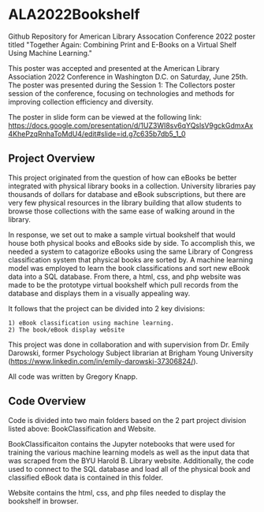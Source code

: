 # ALA2022Bookshelf

Github Repository for American Library Assocation Conference 2022 poster titled "Together Again: Combining Print and E-Books on a Virtual Shelf Using Machine Learning."

This poster was accepted and presented at the American Library Association 2022 Conference in Washington D.C. on Saturday, June 25th. The poster was presented
during the Session 1: The Collectors poster session of the conference, focusing on technologies and methods for improving collection efficiency and diversity.

The poster in slide form can be viewed at the following link: https://docs.google.com/presentation/d/1UZ3WI8sv6qYQslsV9gckGdmxAx4KhePzqRnhaToMdU4/edit#slide=id.g7c635b7db5_1_0

## Project Overview

This project originated from the question of how can eBooks be better integrated with physical library books in a collection. University libraries pay thousands of dollars for database and eBook subscriptions, but there are very few physical resources in the library building that allow students to browse those collections with the same ease of walking around in the library. 

In response, we set out to make a sample virtual bookshelf that would house both physical books and eBooks side by side. To accomplish this, we needed a system to catagorize eBooks using the same Library of Congress classification system that physical books are sorted by. A machine learning model was employed to learn the book classifications and sort new eBook data into a SQL database. From there, a html, css, and php website was made to be the prototype virtual bookshelf which pull records from the database and displays them in a visually appealing way.

It follows that the project can be divided into 2 key divisions:

```
1) eBook classification using machine learning.
2) The book/eBook display website
```

This project was done in collaboration and with supervision from Dr. Emily Darowski, former Psychology Subject librarian at Brigham Young University (https://www.linkedin.com/in/emily-darowski-37306824/). 

All code was written by Gregory Knapp. 

## Code Overview

Code is divided into two main folders based on the 2 part project division listed above: BookClassification and Website. 

BookClassificaiton contains the Jupyter notebooks that were used for training the various machine learning models as well as the input data that was scraped from the BYU Harold B. Library website. Additionally, the code used to connect to the SQL database and load all of the physical book and classified eBook data is contained in this folder.

Website contains the html, css, and php files needed to display the bookshelf in browser. 
